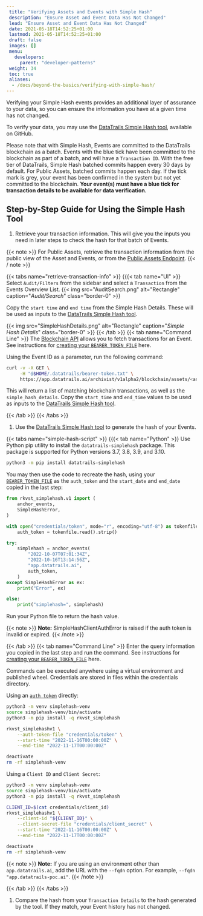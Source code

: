 ```yaml
---
 title: "Verifying Assets and Events with Simple Hash"
 description: "Ensure Asset and Event Data Has Not Changed"
 lead: "Ensure Asset and Event Data Has Not Changed"
 date: 2021-05-18T14:52:25+01:00
 lastmod: 2021-05-18T14:52:25+01:00
 draft: false
 images: []
 menu:
   developers:
     parent: "developer-patterns"
 weight: 34
 toc: true
 aliases: 
  - /docs/beyond-the-basics/verifying-with-simple-hash/
---
```


Verifying your Simple Hash events provides an additional layer of assurance to your data, so you can ensure the information you have at a given time has not changed.

To verify your data, you may use the [DataTrails Simple Hash tool](https://github.com/rkvst/rkvst-simplehash-python), available on GitHub.

Please note that with Simple Hash, Events are committed to the DataTrails blockchain as a batch. Events with the blue tick have been committed to the blockchain as part of a batch, and will have a `Transaction ID`. With the free tier of DataTrails, Simple Hash batched commits happen every 30 days by default. For Public Assets, batched commits happen each day. If the tick mark is grey, your event has been confirmed in the system but not yet committed to the blockchain. **Your event(s) must have a blue tick for transaction details to be available for data verification.**

## Step-by-Step Guide for Using the Simple Hash Tool

1. Retrieve your transaction information. This will give you the inputs you need in later steps to check the hash for that batch of Events.

{{< note >}}
For Public Assets, retrieve the transaction information from the public view of the Asset and Events, or from the [Public Assets Endpoint](/developers/api-reference/public-assets-api/).
{{< / note >}}

{{< tabs name="retrieve-transaction-info" >}}
{{{< tab name="UI" >}}
Select `Audit/Filters` from the sidebar and select a `Transaction` from the Events Overview List.
{{< img src="AuditSearch.png" alt="Rectangle" caption="<em>Audit/Search</em>" class="border-0" >}}

Copy the `start time` and `end time` from the Simple Hash Details. These will be used as inputs to the [DataTrails Simple Hash tool](https://github.com/rkvst/rkvst-simplehash-python).

{{< img src="SimpleHashDetails.png" alt="Rectangle" caption="<em>Simple Hash Details</em>" class="border-0" >}}
{{< /tab >}}
{{< tab name="Command Line" >}}
The [Blockchain API](/developers/api-reference/blockchain-api/) allows you to fetch transactions for an Event. See instructions for [creating your `BEARER_TOKEN_FILE`](/developers/developer-patterns/getting-access-tokens-using-app-registrations/) here.

Using the Event ID as a parameter, run the following command:

```bash
curl -v -X GET \
     -H "@$HOME/.datatrails/bearer-token.txt" \
     https://app.datatrails.ai/archivist/v1alpha2/blockchain/assets/<asset-id>/events/<event-id>
```

This will return a list of matching blockchain transactions, as well as the `simple_hash_details`. Copy the `start_time` and `end_time` values to be used as inputs to the [DataTrails Simple Hash tool](https://github.com/rkvst/rkvst-simplehash-python).

{{< /tab >}}
{{< /tabs >}}

1. Use the [DataTrails Simple Hash tool](https://github.com/rkvst/rkvst-simplehash-python) to generate the hash of your Events.

{{< tabs name="simple-hash-script" >}}
{{{< tab name="Python" >}}
Use Python pip utility to install the `datatrails-simplehash` package. This package is supported for Python versions 3.7, 3.8, 3.9, and 3.10.

```bash
python3 -m pip install datatrails-simplehash
```

You may then use the code to recreate the hash, using your [`BEARER_TOKEN_FILE`](/developers/developer-patterns/getting-access-tokens-using-app-registrations/) as the `auth_token` and the `start_date` and `end_date` copied in the last step:

```python
from rkvst_simplehash.v1 import (
    anchor_events,
    SimpleHashError,
)

with open("credentials/token", mode="r", encoding="utf-8") as tokenfile:
    auth_token = tokenfile.read().strip()

try:
    simplehash = anchor_events(
        "2022-10-07T07:01:34Z",
        "2022-10-16T13:14:56Z",
        "app.datatrails.ai",
        auth_token,
    )
except SimpleHashError as ex:
    print("Error", ex)

else:
    print("simplehash=", simplehash)
```

Run your Python file to return the hash value.

{{< note >}}
**Note:** SimpleHashClientAuthError is raised if the auth token is invalid or expired.
{{< /note >}}

{{< /tab >}}
{{< tab name="Command Line" >}}
Enter the query information you copied in the last step and run the command. See instructions for [creating your `BEARER_TOKEN_FILE`](/developers/developer-patterns/getting-access-tokens-using-app-registrations/) here.

Commands can be executed anywhere using a virtual environment and published wheel. Credentials are stored in files within the credentials directory.

Using an [`auth token`](/developers/developer-patterns/getting-access-tokens-using-app-registrations/) directly:

```bash
python3 -m venv simplehash-venv
source simplehash-venv/bin/activate
python3 -m pip install -q rkvst_simplehash

rkvst_simplehashv1 \
    --auth-token-file "credentials/token" \
    --start-time "2022-11-16T00:00:00Z" \
    --end-time "2022-11-17T00:00:00Z"

deactivate
rm -rf simplehash-venv
```

Using a `Client ID` and `Client Secret`:

```bash
python3 -m venv simplehash-venv
source simplehash-venv/bin/activate
python3 -m pip install -q rkvst_simplehash

CLIENT_ID=$(cat credentials/client_id)
rkvst_simplehashv1 \
    --client-id "${CLIENT_ID}" \
    --client-secret-file "credentials/client_secret" \
    --start-time "2022-11-16T00:00:00Z" \
    --end-time "2022-11-17T00:00:00Z"

deactivate
rm -rf simplehash-venv
```

{{< note >}}
**Note:** If you are using an environment other than `app.datatrails.ai`, add the URL with the `--fqdn` option. For example, `--fqdn "app.datatrails-poc.ai"`.
{{< /note >}}

{{< /tab >}}
{{< /tabs >}}

1. Compare the hash from your `Transaction Details` to the hash generated by the tool. If they match, your Event history has not changed.

